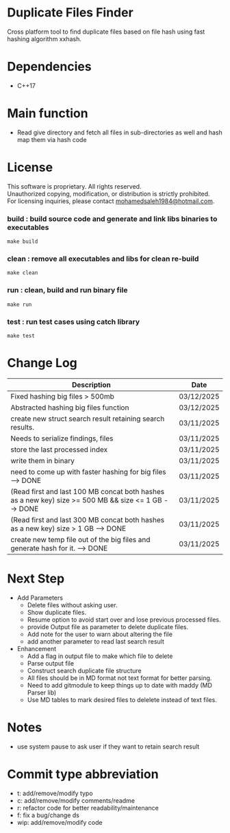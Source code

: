 # Duplicate Files Finder
Cross platform tool to find duplicate files based on file hash using fast hashing algorithm xxhash.

# Dependencies
- C++17

# Main function
- Read give directory and fetch all files in sub-directories as well and hash map them via hash code

# License
This software is proprietary. All rights reserved.  
Unauthorized copying, modification, or distribution is strictly prohibited.  
For licensing inquiries, please contact mohamedsaleh1984@hotmail.com.

### build : build source code and generate and link libs binaries to executables 
```
make build
```

### clean : remove all executables and libs for clean re-build 
```
make clean
```

### run : clean, build and run binary file 
```
make run
```

### test : run test cases using catch library
```
make test
```

# Change Log
| Description  | Date |
| ------------- | ------------- |
|Fixed hashing big files > 500mb|03/12/2025|
|Abstracted hashing big files function|03/12/2025|
|create new struct search result retaining search results.|03/11/2025|
|Needs to serialize findings, files|03/11/2025|
|store the last processed index|03/11/2025|
|write them in binary|03/11/2025|
|need to come up with faster hashing for big files --> DONE|03/11/2025|
|(Read first and last 100 MB concat both hashes as a new key) size >= 500 MB && size <= 1 GB --> DONE|03/11/2025|
|(Read first and last 300 MB concat both hashes as a new key) size > 1 GB --> DONE|03/11/2025|
|create new temp file out of the big files and generate hash for it. --> DONE  | 03/11/2025|

# Next Step
- Add Parameters 
    - Delete files without asking user.
    - Show duplicate files.
    - Resume option to avoid start over and lose previous processed files.
    - provide Output file as parameter to delete duplicate files.
    - Add note for the user to warn about altering the file
    - add another parameter to read last search result
- Enhancement
    - Add a flag in output file to make which file to delete
    - Parse output file
    - Construct search duplicate file structure
    - All files should be in MD format not text format for better parsing.
    - Need to add gitmodule to keep things up to date with maddy (MD Parser lib)
    - Use MD tables to mark desired files to delelete instead of text files.   

# Notes

- use system pause to ask user if they want to retain search result

# Commit type abbreviation
- t: add/remove/modify typo
- c: add/remove/modify comments/readme
- r: refactor code for better readability/maintenance
- f: fix a bug/change ds
- wip: add/remove/modify code
